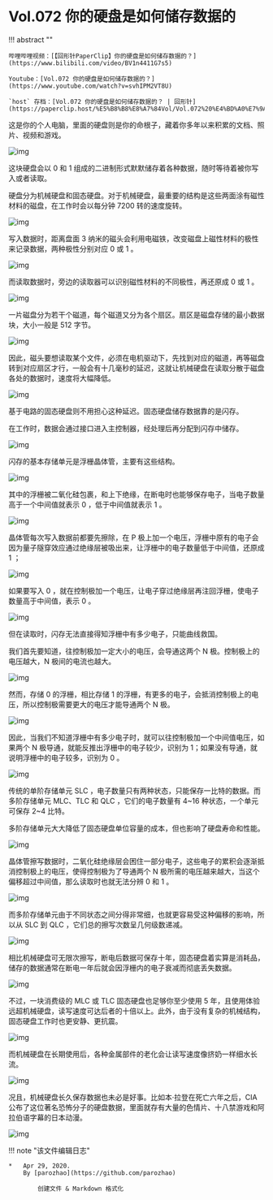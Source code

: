 # Vol.072 你的硬盘是如何储存数据的

!!! abstract ""

	哔哩哔哩视频：[【回形针PaperClip】你的硬盘是如何储存数据的？](https://www.bilibili.com/video/BV1n4411G7s5)
	
	Youtube：[Vol.072 你的硬盘是如何储存数据的？](https://www.youtube.com/watch?v=svhIPM2VT8U)
	
	`host` 存档：[Vol.072 你的硬盘是如何储存数据的？ | 回形针](https://paperclip.host/%E5%B8%B8%E8%A7%84Vol/Vol.072%20%E4%BD%A0%E7%9A%84%E7%A1%AC%E7%9B%98%E6%98%AF%E5%A6%82%E4%BD%95%E5%82%A8%E5%AD%98%E6%95%B0%E6%8D%AE%E7%9A%84%EF%BC%9F%EF%BD%9C%E5%9B%9E%E5%BD%A2%E9%92%88.mp4)

这是你的个人电脑，里面的硬盘则是你的命根子，藏着你多年以来积累的文档、照片、视频和游戏。

![img](https://mmbiz.qpic.cn/mmbiz_gif/U6yRaDu1NaYiagkASYlkHYBQrM4TT5TTsdPvSia6w8NHmTApHU4lazjUeXAWh8C18M9b8TgCDImlxEXvSWPfBZNA/640?wx_fmt=gif&tp=webp&wxfrom=5&wx_lazy=1)

这块硬盘会以 0 和 1 组成的二进制形式默默储存着各种数据，随时等待着被你写入或者读取。

硬盘分为机械硬盘和固态硬盘。对于机械硬盘，最重要的结构是这些两面涂有磁性材料的磁盘，在工作时会以每分钟 7200 转的速度旋转。

![img](https://mmbiz.qpic.cn/mmbiz_gif/U6yRaDu1NaYiagkASYlkHYBQrM4TT5TTsia0rwlfsTEKDSNnpl4y8xZzTib7AAB85tZzz4ZQOSwibIp2T0zssTtlYQ/640?wx_fmt=gif&tp=webp&wxfrom=5&wx_lazy=1)

写入数据时，距离盘面 3 纳米的磁头会利用电磁铁，改变磁盘上磁性材料的极性来记录数据，两种极性分别对应 0 或 1 。

![img](https://mmbiz.qpic.cn/mmbiz_gif/U6yRaDu1NaYiagkASYlkHYBQrM4TT5TTsWLpcAjqWATZZFNn5ehSVGcolUs9jR3z3CzIPpEfogB0X2a6eibHV8JA/640?wx_fmt=gif&tp=webp&wxfrom=5&wx_lazy=1)

而读取数据时，旁边的读取器可以识别磁性材料的不同极性，再还原成 0 或 1 。

![img](https://mmbiz.qpic.cn/mmbiz_gif/U6yRaDu1NaYiagkASYlkHYBQrM4TT5TTsjr7n2WjyA3OHtM7nSUaRnDpibQl5NRaH16L4BQjBxGZwTia61SXX2p3w/640?wx_fmt=gif&tp=webp&wxfrom=5&wx_lazy=1)

一片磁盘分为若干个磁道，每个磁道又分为各个扇区。扇区是磁盘存储的最小数据块，大小一般是 512 字节。

![img](https://mmbiz.qpic.cn/mmbiz_gif/U6yRaDu1NaYiagkASYlkHYBQrM4TT5TTsKhN1GFLicU4rQwdZWaCia4drUnuibxXgiadNq7HnicH00NibO2TSXLnN16Fw/640?wx_fmt=gif&tp=webp&wxfrom=5&wx_lazy=1)

因此，磁头要想读取某个文件，必须在电机驱动下，先找到对应的磁道，再等磁盘转到对应扇区才行，一般会有十几毫秒的延迟，这就让机械硬盘在读取分散于磁盘各处的数据时，速度将大幅降低。

![img](https://mmbiz.qpic.cn/mmbiz_gif/U6yRaDu1NaYiagkASYlkHYBQrM4TT5TTstgiay0M6j8cEGQdPDYxSyqtq3wRwZKWB2u4Q87Bz9CNFHGfcAQwKrvA/640?wx_fmt=gif&tp=webp&wxfrom=5&wx_lazy=1)

基于电路的固态硬盘则不用担心这种延迟。固态硬盘储存数据靠的是闪存。

在工作时，数据会通过接口进入主控制器，经处理后再分配到闪存中储存。

![img](https://mmbiz.qpic.cn/mmbiz_gif/U6yRaDu1NaYiagkASYlkHYBQrM4TT5TTssW9yvRYD83Xibk7Wso2g3zBWibpMLC8VHcMibSXvHoiaqx6fO6w7ubdSEA/640?wx_fmt=gif&tp=webp&wxfrom=5&wx_lazy=1)

闪存的基本存储单元是浮栅晶体管，主要有这些结构。

![img](https://mmbiz.qpic.cn/mmbiz_gif/U6yRaDu1NaYiagkASYlkHYBQrM4TT5TTsicXGv76sibxCzvCKlaibz9lFoDCjtlSqusnPoehpByS0ic3JX62pjTmX5A/640?wx_fmt=gif&tp=webp&wxfrom=5&wx_lazy=1)

其中的浮栅被二氧化硅包裹，和上下绝缘，在断电时也能够保存电子，当电子数量高于一个中间值就表示 0 ，低于中间值就表示 1 。

![img](https://mmbiz.qpic.cn/mmbiz_gif/U6yRaDu1NaYiagkASYlkHYBQrM4TT5TTsksGiapO1OwWyX15WUp0BiaIb9cQmichTgEklWayLoQXicRXJGkiamvt9asA/640?wx_fmt=gif&tp=webp&wxfrom=5&wx_lazy=1)

晶体管每次写入数据前都要先擦除，在 P 极上加一个电压，浮栅中原有的电子会因为量子隧穿效应通过绝缘层被吸出来，让浮栅中的电子数量低于中间值，还原成 1 ；

![img](https://mmbiz.qpic.cn/mmbiz_gif/U6yRaDu1NaYiagkASYlkHYBQrM4TT5TTs0ibSUicjTkbUJSTochPzTqrp8glfPUDAmiaDph5I3ib9FhzVVYNwia2AZmw/640?wx_fmt=gif&tp=webp&wxfrom=5&wx_lazy=1)

如果要写入 0 ，就在控制极加一个电压，让电子穿过绝缘层再注回浮栅，使电子数量高于中间值，表示 0 。

![img](https://mmbiz.qpic.cn/mmbiz_gif/U6yRaDu1NaYiagkASYlkHYBQrM4TT5TTsdIXiaZVPicRhxwFMQKTXKt6p5ZcQNUibBDZZBAPlrzcEfvx2gYMZGYqLw/640?wx_fmt=gif&tp=webp&wxfrom=5&wx_lazy=1)

但在读取时，闪存无法直接得知浮栅中有多少电子，只能曲线救国。

我们首先要知道，往控制极加一定大小的电压，会导通这两个 N 极。控制极上的电压越大，N 极间的电流也越大。

![img](https://mmbiz.qpic.cn/mmbiz_gif/U6yRaDu1NaYiagkASYlkHYBQrM4TT5TTsFviaiaI0jPEe00a65ua5fvPQic7a9DdboE2GZ8ghg2DlDct477FukFRQw/640?wx_fmt=gif&tp=webp&wxfrom=5&wx_lazy=1)

然而，存储 0 的浮栅，相比存储 1 的浮栅，有更多的电子，会抵消控制极上的电压，所以控制极需要更大的电压才能导通两个 N 极。

![img](https://mmbiz.qpic.cn/mmbiz_gif/U6yRaDu1NaYiagkASYlkHYBQrM4TT5TTsZsGaia146qBPcGReFwvV0FUN2gGibTyNfFAArSeHiaYR3fibmzHF0DO1RQ/640?wx_fmt=gif&tp=webp&wxfrom=5&wx_lazy=1)

因此，当我们不知道浮栅中有多少电子时，就可以往控制极加一个中间值电压，如果两个 N 极导通，就能反推出浮栅中的电子较少，识别为 1；如果没有导通，就说明浮栅中的电子较多，识别为 0 。

![img](https://mmbiz.qpic.cn/mmbiz_gif/U6yRaDu1NaYiagkASYlkHYBQrM4TT5TTsE1gy2TP9eMpnB46QmzswWE0fia5SgHAWtiak5uScicu4vkj4gtibvZwXDg/640?wx_fmt=gif&tp=webp&wxfrom=5&wx_lazy=1)

传统的单阶存储单元 SLC ，电子数量只有两种状态，只能保存一比特的数据。而多阶存储单元 MLC、TLC 和 QLC ，它们的电子数量有 4\~16 种状态，一个单元可保存 2\~4 比特。

多阶存储单元大大降低了固态硬盘单位容量的成本，但也影响了硬盘寿命和性能。

![img](https://mmbiz.qpic.cn/mmbiz_gif/U6yRaDu1NaYiagkASYlkHYBQrM4TT5TTsg7dzvRicUlf3FJXcRRUNH5WpNLXApY0wXvL07ITUVfxzG91AI4TXXiaw/640?wx_fmt=gif&tp=webp&wxfrom=5&wx_lazy=1)

晶体管擦写数据时，二氧化硅绝缘层会困住一部分电子，这些电子的累积会逐渐抵消控制极上的电压，使得控制极为了导通两个 N 极所需的电压越来越大，当这个偏移超过中间值，那么读取时也就无法分辨 0 和 1 。

![img](https://mmbiz.qpic.cn/mmbiz_gif/U6yRaDu1NaYiagkASYlkHYBQrM4TT5TTsG0XkoCYhRWldALicFopXPtRf5VBHoiafR9gzribnLXvusJqOibjsk4C3xg/640?wx_fmt=gif&tp=webp&wxfrom=5&wx_lazy=1)

而多阶存储单元由于不同状态之间分得非常细，也就更容易受这种偏移的影响，所以从 SLC 到 QLC ，它们总的擦写次数呈几何级数递减。

![img](https://mmbiz.qpic.cn/mmbiz_gif/U6yRaDu1NaYiagkASYlkHYBQrM4TT5TTsuJFNOCwm6qCDDdLUryDmf9icYjR4Lj5vRfWH7sOUZ6DNmZIevWCDgyw/640?wx_fmt=gif&tp=webp&wxfrom=5&wx_lazy=1)

相比机械硬盘可无限次擦写，断电后数据可保存十年，固态硬盘着实算是消耗品，储存的数据通常在断电一年后就会因浮栅内的电子衰减而彻底丢失数据。

![img](https://mmbiz.qpic.cn/mmbiz_gif/U6yRaDu1NaYiagkASYlkHYBQrM4TT5TTslspJA2OP2JlCbfNC2QuAYbD3PR2Eq7GUUPDwmoveIBFxicUNibErRnoA/640?wx_fmt=gif&tp=webp&wxfrom=5&wx_lazy=1)

不过，一块消费级的 MLC 或 TLC 固态硬盘也足够你至少使用 5 年，且使用体验远超机械硬盘，读写速度可达后者的十倍以上。此外，由于没有复杂的机械结构，固态硬盘工作时也更安静、更抗震。

![img](https://mmbiz.qpic.cn/mmbiz_gif/U6yRaDu1NaYiagkASYlkHYBQrM4TT5TTsO6D4lTqJYelhty2YfnegoeDAPIiaYCeCDlmlUVv6NITqibQpysdCInDA/640?wx_fmt=gif&tp=webp&wxfrom=5&wx_lazy=1)

而机械硬盘在长期使用后，各种金属部件的老化会让读写速度像挤奶一样细水长流。

![img](https://mmbiz.qpic.cn/mmbiz_gif/U6yRaDu1NaYiagkASYlkHYBQrM4TT5TTsrg1MIX5QFbTDkeXY5ugFyy5SniapPhNriberAOGlAnFEE1llzG5eib3zA/640?wx_fmt=gif&tp=webp&wxfrom=5&wx_lazy=1)

况且，机械硬盘长久保存数据也未必是好事。比如本·拉登在死亡六年之后，CIA 公布了这位著名恐怖分子的硬盘数据，里面就存有大量的色情片、十八禁游戏和阿拉伯语字幕的日本动漫。

![img](https://mmbiz.qpic.cn/mmbiz_png/U6yRaDu1NaYiagkASYlkHYBQrM4TT5TTsOU8Xe4wJqM2pbcicFMqhRic9ib6xyuibDfwLjAEibwEBhn8OKLhicBv9SYqA/640?wx_fmt=png&tp=webp&wxfrom=5&wx_lazy=1&wx_co=1)

!!! note "该文件编辑日志"

	* 	Apr 29, 2020.
		By [parozhao](https://github.com/parozhao)
	
			创建文件 & Markdown 格式化
